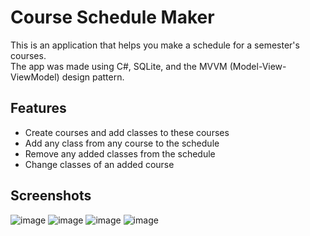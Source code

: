 # Course Schedule Maker
This is an application that helps you make a schedule for a semester's courses. <br/>
The app was made using C#, SQLite, and the MVVM (Model-View-ViewModel) design pattern.
## Features
- Create courses and add classes to these courses
- Add any class from any course to the schedule
- Remove any added classes from the schedule
- Change classes of an added course
## Screenshots
![image](https://github.com/user-attachments/assets/f44096f4-e382-47f1-9c32-8104c479ef0a)
![image](https://github.com/user-attachments/assets/1a4b0eb6-06e2-4635-985b-7b247a51461b)
![image](https://github.com/user-attachments/assets/6873ddd1-2f5c-47a1-b0fa-03afc6474ea3)
![image](https://github.com/user-attachments/assets/6ce5470b-29f3-487d-9c74-15095fa20557)


